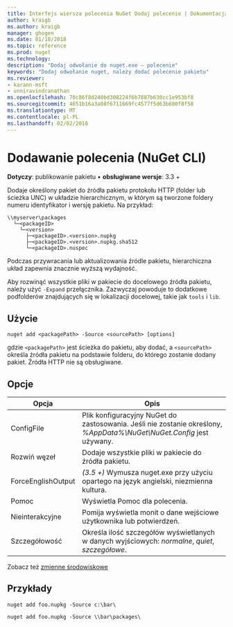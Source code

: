 ```yaml
---
title: Interfejs wiersza polecenia NuGet Dodaj polecenie | Dokumentacja firmy Microsoft
author: kraigb
ms.author: kraigb
manager: ghogen
ms.date: 01/18/2018
ms.topic: reference
ms.prod: nuget
ms.technology: 
description: "Dodaj odwołanie do nuget.exe — polecenie"
keywords: "Dodaj odwołanie nuget, należy dodać polecenie pakietu"
ms.reviewer:
- karann-msft
- unniravindranathan
ms.openlocfilehash: 70c86f8d240bd308224f6b7887b630cc1e953bf8
ms.sourcegitcommit: 4651b16a3a08f6711669fc4577f5d63b600f8f58
ms.translationtype: MT
ms.contentlocale: pl-PL
ms.lasthandoff: 02/02/2018
---
```

# <a name="add-command-nuget-cli"></a>Dodawanie polecenia (NuGet CLI)

**Dotyczy**: publikowanie pakietu &bullet; **obsługiwane wersje**: 3.3 +

Dodaje określony pakiet do źródła pakietu protokołu HTTP (folder lub ścieżka UNC) w układzie hierarchicznym, w którym są tworzone foldery numeru identyfikator i wersję pakietu. Na przykład:

    \\myserver\packages
      └─<packageID>
        └─<version>
          ├─<packageID>.<version>.nupkg
          ├─<packageID>.<version>.nupkg.sha512
          └─<packageID>.nuspec

Podczas przywracania lub aktualizowania źródle pakietu, hierarchiczna układ zapewnia znacznie wyższą wydajność.

Aby rozwinąć wszystkie pliki w pakiecie do docelowego źródła pakietu, należy użyć `-Expand` przełącznika. Zazwyczaj powoduje to dodatkowe podfolderów znajdujących się w lokalizacji docelowej, takie jak `tools` i `lib`.

## <a name="usage"></a>Użycie

```cli
nuget add <packagePath> -Source <sourcePath> [options]
```

gdzie `<packagePath>` jest ścieżka do pakietu, aby dodać, a `<sourcePath>` określa źródła pakietu na podstawie folderu, do którego zostanie dodany pakiet. Źródła HTTP nie są obsługiwane.

## <a name="options"></a>Opcje

| Opcja | Opis |
| --- | --- |
| ConfigFile | Plik konfiguracyjny NuGet do zastosowania. Jeśli nie zostanie określony, *%AppData%\NuGet\NuGet.Config* jest używany.| 
| Rozwiń węzeł | Dodaje wszystkie pliki w pakiecie do źródła pakietu. |
| ForceEnglishOutput | *(3.5 +)* Wymusza nuget.exe przy użyciu opartego na język angielski, niezmienna kultura. |
| Pomoc | Wyświetla Pomoc dla polecenia. |
| Nieinterakcyjne | Pomija wyświetla monit o dane wejściowe użytkownika lub potwierdzeń. |
| Szczegółowość | Określa ilość szczegółów wyświetlanych w danych wyjściowych: *normalne*, *quiet*, *szczegółowe*. |

Zobacz też [zmienne środowiskowe](cli-ref-environment-variables.md)

## <a name="examples"></a>Przykłady

```cli
nuget add foo.nupkg -Source c:\bar\

nuget add foo.nupkg -Source \\bar\packages\
```
